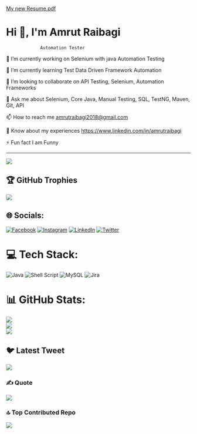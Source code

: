 [My new Resume.pdf](https://github.com/Aamrutraibagi/TaskRepo/files/11300323/My.new.Resume.pdf)
#         Hi 👋, I'm Amrut Raibagi
                 Automation Tester
                 
<!-- Proudly created with GPRM ( https://gprm.itsvg.in ) -->

🔭 I’m currently working on Selenium with java Automation Testing 

🌱 I’m currently learning Test Data Driven Framework Automation

👯 I’m looking to collaborate on API Testing, Selenium, Automation Frameworks

💬 Ask me about Selenium, Core Java, Manual Testing, SQL, TestNG, Maven, Git, API

📫 How to reach me amrutraibagi2018@gmail.com

📄 Know about my experiences https://www.linkedin.com/in/amrutraibagi

⚡ Fun fact I am Funny

---
[![](https://visitcount.itsvg.in/api?id=Aamrutraibagi&icon=0&color=0)](https://visitcount.itsvg.in)

## 🏆 GitHub Trophies
![](https://github-profile-trophy.vercel.app/?username=Aamrutraibagi&theme=matrix&no-frame=false&no-bg=true&margin-w=4)


## 🌐 Socials:
[![Facebook](https://img.shields.io/badge/Facebook-%231877F2.svg?logo=Facebook&logoColor=white)](https://facebook.com/https://www.facebook.com/amrut.raibagi.1) [![Instagram](https://img.shields.io/badge/Instagram-%23E4405F.svg?logo=Instagram&logoColor=white)](https://instagram.com/https://instagram.com/amrutraibagi_53?igshid=ZDdkNTZiNTM=) [![LinkedIn](https://img.shields.io/badge/LinkedIn-%230077B5.svg?logo=linkedin&logoColor=white)](https://linkedin.com/in/https://www.linkedin.com/in/amrutraibagi) [![Twitter](https://img.shields.io/badge/Twitter-%231DA1F2.svg?logo=Twitter&logoColor=white)](https://twitter.com/https://twitter.com/RaibagiAmrut?s=09) 

# 💻 Tech Stack:
![Java](https://img.shields.io/badge/java-%23ED8B00.svg?style=for-the-badge&logo=java&logoColor=white) ![Shell Script](https://img.shields.io/badge/shell_script-%23121011.svg?style=for-the-badge&logo=gnu-bash&logoColor=white) ![MySQL](https://img.shields.io/badge/mysql-%2300f.svg?style=for-the-badge&logo=mysql&logoColor=white) ![Jira](https://img.shields.io/badge/jira-%230A0FFF.svg?style=for-the-badge&logo=jira&logoColor=white)
# 📊 GitHub Stats:
![](https://github-readme-stats.vercel.app/api?username=Aamrutraibagi&theme=monokai&hide_border=false&include_all_commits=true&count_private=true)<br/>
![](https://github-readme-streak-stats.herokuapp.com/?user=Aamrutraibagi&theme=monokai&hide_border=false)<br/>
![](https://github-readme-stats.vercel.app/api/top-langs/?username=Aamrutraibagi&theme=monokai&hide_border=false&include_all_commits=true&count_private=true&layout=compact)


## 🐦 Latest Tweet
[![](https://gtce.itsvg.in/api?username=https://twitter.com/RaibagiAmrut?s=09)](https://github.com/VishwaGauravIn/github-twitter-card-embed)

### ✍️  Quote
![](https://quotes-github-readme.vercel.app/api?type=horizontal&theme=tokyonight)

### 🔝 Top Contributed Repo
![](https://github-contributor-stats.vercel.app/api?username=Aamrutraibagi&limit=5&theme=dark&combine_all_yearly_contributions=true)






